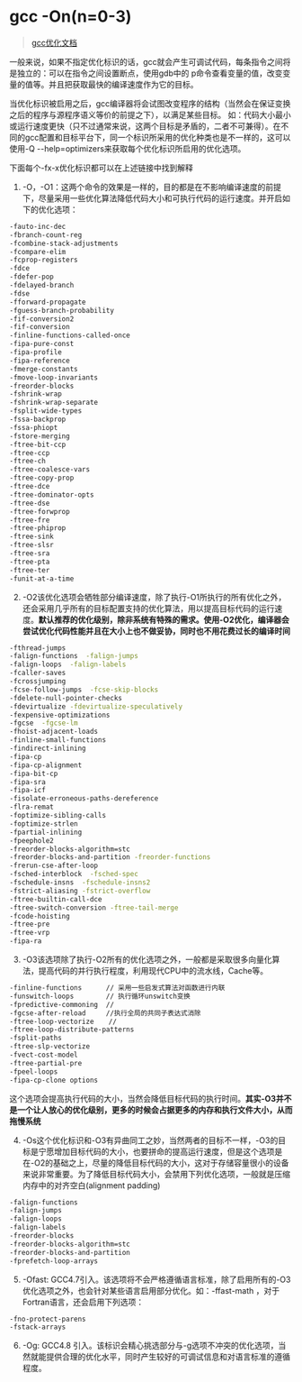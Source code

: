 # gcc -On(n=0-3)

> [gcc优化文档](https://gcc.gnu.org/onlinedocs/gcc/Optimize-Options.html)

一般来说，如果不指定优化标识的话，gcc就会产生可调试代码，每条指令之间将是独立的：可以在指令之间设置断点，使用gdb中的 p命令查看变量的值，改变变量的值等。并且把获取最快的编译速度作为它的目标。

当优化标识被启用之后，gcc编译器将会试图改变程序的结构（当然会在保证变换之后的程序与源程序语义等价的前提之下），以满足某些目标。
如：代码大小最小或运行速度更快（只不过通常来说，这两个目标是矛盾的，二者不可兼得）。在不同的gcc配置和目标平台下，同一个标识所采用的优化种类也是不一样的，这可以使用-Q --help=optimizers来获取每个优化标识所启用的优化选项。

下面每个-fx-x优化标识都可以在上述链接中找到解释

1. -O，-O1：这两个命令的效果是一样的，目的都是在不影响编译速度的前提下，尽量采用一些优化算法降低代码大小和可执行代码的运行速度。并开启如下的优化选项：
```bash
-fauto-inc-dec 
-fbranch-count-reg 
-fcombine-stack-adjustments 
-fcompare-elim 
-fcprop-registers 
-fdce 
-fdefer-pop 
-fdelayed-branch 
-fdse 
-fforward-propagate 
-fguess-branch-probability 
-fif-conversion2 
-fif-conversion 
-finline-functions-called-once 
-fipa-pure-const 
-fipa-profile 
-fipa-reference 
-fmerge-constants 
-fmove-loop-invariants 
-freorder-blocks 
-fshrink-wrap 
-fshrink-wrap-separate 
-fsplit-wide-types 
-fssa-backprop 
-fssa-phiopt 
-fstore-merging 
-ftree-bit-ccp 
-ftree-ccp 
-ftree-ch 
-ftree-coalesce-vars 
-ftree-copy-prop 
-ftree-dce 
-ftree-dominator-opts 
-ftree-dse 
-ftree-forwprop 
-ftree-fre 
-ftree-phiprop 
-ftree-sink 
-ftree-slsr 
-ftree-sra 
-ftree-pta 
-ftree-ter 
-funit-at-a-time
```

2. -O2该优化选项会牺牲部分编译速度，除了执行-O1所执行的所有优化之外，还会采用几乎所有的目标配置支持的优化算法，用以提高目标代码的运行速度。**默认推荐的优化级别，除非系统有特殊的需求。使用-O2优化，编译器会尝试优化代码性能并且在大小上也不做妥协，同时也不用花费过长的编译时间**
```bash
-fthread-jumps 
-falign-functions  -falign-jumps 
-falign-loops  -falign-labels 
-fcaller-saves 
-fcrossjumping 
-fcse-follow-jumps  -fcse-skip-blocks 
-fdelete-null-pointer-checks 
-fdevirtualize -fdevirtualize-speculatively 
-fexpensive-optimizations 
-fgcse  -fgcse-lm  
-fhoist-adjacent-loads 
-finline-small-functions 
-findirect-inlining 
-fipa-cp 
-fipa-cp-alignment 
-fipa-bit-cp 
-fipa-sra 
-fipa-icf 
-fisolate-erroneous-paths-dereference 
-flra-remat 
-foptimize-sibling-calls 
-foptimize-strlen 
-fpartial-inlining 
-fpeephole2 
-freorder-blocks-algorithm=stc 
-freorder-blocks-and-partition -freorder-functions 
-frerun-cse-after-loop  
-fsched-interblock  -fsched-spec 
-fschedule-insns  -fschedule-insns2 
-fstrict-aliasing -fstrict-overflow 
-ftree-builtin-call-dce 
-ftree-switch-conversion -ftree-tail-merge 
-fcode-hoisting 
-ftree-pre 
-ftree-vrp 
-fipa-ra
```

3. -O3该选项除了执行-O2所有的优化选项之外，一般都是采取很多向量化算法，提高代码的并行执行程度，利用现代CPU中的流水线，Cache等。
```bash
-finline-functions      // 采用一些启发式算法对函数进行内联
-funswitch-loops        // 执行循环unswitch变换
-fpredictive-commoning  // 
-fgcse-after-reload     //执行全局的共同子表达式消除
-ftree-loop-vectorize　  // 
-ftree-loop-distribute-patterns
-fsplit-paths 
-ftree-slp-vectorize
-fvect-cost-model
-ftree-partial-pre
-fpeel-loops 
-fipa-cp-clone options
```

这个选项会提高执行代码的大小，当然会降低目标代码的执行时间。**其实-O3并不是一个让人放心的优化级别，更多的时候会占据更多的内存和执行文件大小，从而拖慢系统**

4. -Os这个优化标识和-O3有异曲同工之妙，当然两者的目标不一样，-O3的目标是宁愿增加目标代码的大小，也要拼命的提高运行速度，但是这个选项是在-O2的基础之上，尽量的降低目标代码的大小，这对于存储容量很小的设备来说非常重要。为了降低目标代码大小，会禁用下列优化选项，一般就是压缩内存中的对齐空白(alignment padding)
```bash
-falign-functions  
-falign-jumps  
-falign-loops 
-falign-labels
-freorder-blocks  
-freorder-blocks-algorithm=stc 
-freorder-blocks-and-partition  
-fprefetch-loop-arrays
```

5. -Ofast: GCC4.7引入。该选项将不会严格遵循语言标准，除了启用所有的-O3优化选项之外，也会针对某些语言启用部分优化。如：-ffast-math ，对于Fortran语言，还会启用下列选项：
```bash
-fno-protect-parens 
-fstack-arrays
```

6. -Og: GCC4.8 引入。该标识会精心挑选部分与-g选项不冲突的优化选项，当然就能提供合理的优化水平，同时产生较好的可调试信息和对语言标准的遵循程度。
